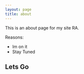 ```yaml
---
layout: page
title: about
---
```


This is an about page for my site
RA.

Reasons:
- Im on it
- Stay Tuned

## Lets Go

